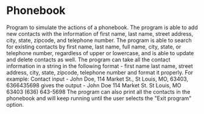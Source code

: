 # Phonebook
Program to simulate the actions of a phonebook.  The program is able to add new contacts with the information of first name, last name, 
street address, city, state, zipcode, and telephone number.  The program is able to search for existing contacts by first name, last name, 
full name, city, state, or telephone number, regardless of upper or lowercase, and is able to update and delete contacts as well.  The 
program can take all the contact information in a string in the following format - first name last name, street address, city, state, 
zipcode, telephone number and format it properly.  For example: Contact input - John Doe, 114 Market St., St Louis, MO, 63403, 6366435698
gives the output - 
John Doe
114 Market St.
St Louis, MO 63403
(636) 643-5698
The program can also print all the contacts in the phonebook and will keep running until the user selects the "Exit program" option.
